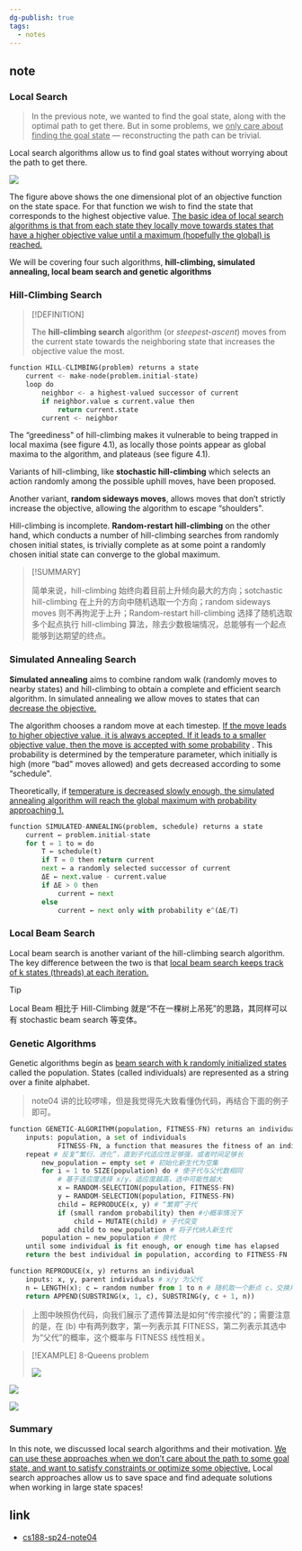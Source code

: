 ```yaml
---
dg-publish: true
tags:
  - notes
---
```


## note

### Local Search

> In the previous note, we wanted to find the goal state, along with the optimal path to get there. But in some problems, we <u>only care about finding the goal state</u>  — reconstructing the path can be trivial.

Local search algorithms allow us to find goal states without worrying about the path to get there.

![](attachments/04_Local-Search.png)

The figure above shows the one dimensional plot of an objective function on the state space. For that function we wish to find the state that corresponds to the highest objective value. <u>The basic idea of local search algorithms is that from each state they locally move towards states that have a higher objective value until a maximum (hopefully the global) is reached. </u> 

We will be covering four such algorithms, **hill-climbing, simulated annealing, local beam search and genetic algorithms**

### Hill-Climbing Search

> [!DEFINITION]
>
> The **hill-climbing search** algorithm (or _steepest-ascent_) moves from the current state towards the neighboring state that increases the objective value the most.

```python title="pseudocode for hill-climbing"
function HILL-CLIMBING(problem) returns a state
    current <- make-node(problem.initial-state)
    loop do
        neighbor <- a highest-valued successor of current
        if neighbor.value ≤ current.value then
            return current.state
        current <- neighbor
```

The “greediness" of hill-climbing makes it vulnerable to being trapped in local maxima (see figure 4.1), as locally those points appear as global maxima to the algorithm, and plateaus (see figure 4.1). 

Variants of hill-climbing, like **stochastic hill-climbing** which selects an action randomly among the possible uphill moves, have been proposed. 

Another variant, **random sideways moves**, allows moves that don’t strictly increase the objective, allowing the algorithm to escape “shoulders".

Hill-climbing is incomplete. **Random-restart hill-climbing** on the other hand, which conducts a number of hill-climbing searches from randomly chosen initial states, is trivially complete as at some point a randomly chosen initial state can converge to the global maximum.

> [!SUMMARY]
>
> 简单来说，hill-climbing 始终向着目前上升倾向最大的方向；sotchastic hill-climbing 在上升的方向中随机选取一个方向；random sideways moves 则不再拘泥于上升；Random-restart hill-climbing 选择了随机选取多个起点执行 hill-climbing 算法，除去少数极端情况，总能够有一个起点能够到达期望的终点。

### Simulated Annealing Search

**Simulated annealing** aims to combine random walk (randomly moves to nearby states) and hill-climbing to obtain a complete and efficient search algorithm. In simulated annealing we allow moves to states that can <u>decrease the objective.</u> 

The algorithm chooses a random move at each timestep. <u>If the move leads to higher objective value, it is always accepted. If it leads to a smaller objective value, then the move is accepted with some probability</u> . This probability is determined by the temperature parameter, which initially is high (more “bad" moves allowed) and gets decreased according to some “schedule". 

Theoretically, if <u>temperature is decreased slowly enough, the simulated annealing algorithm will reach the global maximum with probability approaching 1.</u> 

```python title="pseudocode for simulated annealing"
function SIMULATED-ANNEALING(problem, schedule) returns a state
    current ← problem.initial-state
    for t = 1 to ∞ do
        T ← schedule(t)
        if T = 0 then return current
        next ← a randomly selected successor of current
        ΔE ← next.value - current.value
        if ΔE > 0 then
            current ← next
        else
            current ← next only with probability e^(ΔE/T)
```

### Local Beam Search

Local beam search is another variant of the hill-climbing search algorithm. The key difference between the two is that <u>local beam search keeps track of k states (threads) at each iteration.</u> 

> [!TIP]
>
> Local Beam 相比于 Hill-Climbing 就是“不在一棵树上吊死”的思路，其同样可以有 stochastic beam search 等变体。

### Genetic Algorithms

Genetic algorithms begin as <u>beam search with k randomly initialized states</u>  called the population. States (called individuals) are represented as a string over a finite alphabet.

> note04 讲的比较啰嗦，但是我觉得先大致看懂伪代码，再结合下面的例子即可。

```python title="pseudocode for genetic algorithm"
function GENETIC-ALGORITHM(population, FITNESS-FN) returns an individual
    inputs: population, a set of individuals
            FITNESS-FN, a function that measures the fitness of an individual
    repeat # 反复“繁衍、进化”，直到子代适应性足够强，或者时间足够长
        new_population ← empty set # 初始化新生代为空集
        for i = 1 to SIZE(population) do # 使子代与父代数相同
            # 基于适应度选择 x/y，适应度越高，选中可能性越大
            x ← RANDOM-SELECTION(population, FITNESS-FN) 
            y ← RANDOM-SELECTION(population, FITNESS-FN)
            child ← REPRODUCE(x, y) # “繁育”子代
            if (small random probability) then #小概率情况下 
                child ← MUTATE(child) # 子代突变
            add child to new_population # 将子代纳入新生代
        population ← new_population # 换代
    until some individual is fit enough, or enough time has elapsed
    return the best individual in population, according to FITNESS-FN

function REPRODUCE(x, y) returns an individual
    inputs: x, y, parent individuals # x/y 为父代
    n ← LENGTH(x); c ← random number from 1 to n # 随机取一个断点 c，交换片段
    return APPEND(SUBSTRING(x, 1, c), SUBSTRING(y, c + 1, n))
```

> 上图中映照伪代码，向我们展示了遗传算法是如何“传宗接代”的；需要注意的是，在 (b) 中有两列数字，第一列表示其 FITNESS，第二列表示其选中为“父代”的概率，这个概率与 FITNESS 线性相关。

> [!EXAMPLE] 8-Queens problem
>
> ![](attachments/04_Local-Search-1.png)

![](attachments/04_Local-Search-2.png)

![](attachments/04_Local-Search-3.png)

### Summary

In this note, we discussed local search algorithms and their motivation. <u>We can use these approaches when we don’t care about the path to some goal state, and want to satisfy constraints or optimize some objective.</u>  Local search approaches allow us to save space and find adequate solutions when working in large state spaces!

## link

- [cs188-sp24-note04](../materials/original_note/cs188-sp24-note04.pdf)